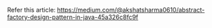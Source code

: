 Refer this article: https://medium.com/@akshatsharma0610/abstract-factory-design-pattern-in-java-45a326c8fc9f
